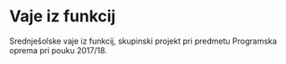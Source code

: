 # Vaje iz funkcij

Srednješolske vaje iz funkcij, skupinski projekt pri predmetu Programska oprema pri pouku 2017/18.

